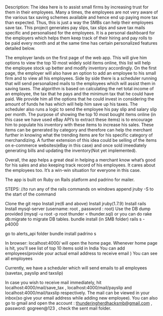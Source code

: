 Description:
The idea here is to assist small firms by increasing trust for them in their employees. Many a times, the employees are not very aware of the various tax saving schemes available and hence end up paying more tax than expected. Thus, this is just a way the SMBs can help their employees save tax. This project generates pay slips, tax slips and save tax mails specific and personalised for the employees. It is a personal dashboard for the employers which helps them keep track of their hiring and pay rolls to be paid every month and at the same time has certain personalized features detailed below.

The employer lands on the first page of the web app. This will give him options to view the top 10 most widely sold items online, this list will help the employee stock up better and modify inventory accordingly. On the first page, the employer will also have an option to add an employee to his small firm and to view all his employees. Side by side there is a scheduler running that will send personalized mails to the employees which will assist them in saving taxes. The algorithm is based on calculating the net total income of an employee, the tax that he pays and the minimum tax that he could have paid. We provide him all the options that he could invest in considering the amount of funds he has which will help him save up his taxes. The scheduler also runs a logic to send the employee his pay slip and salary slip per month. The purpose of showing the top 10 most bought items online (in this case we have used eBay API’s to extract these items) is to encourage him to populate his inventory with these items to increase his sales. These items can be generated by category and therefore can help the merchant further in knowing what the trending items are for his specific category of merchandizing. A further extension of this idea could be selling of the items on e-commerce websites(eBay in this case) and once sold imeediately generating bills and updating the inventory(Not yet implemented).

Overall, the app helps a great deal in helping a merchant know what’s good for his sales and also keeping track record of his employees. It cares about the employees too. It’s a win-win situation for everyone in this case.

The app is built on Ruby on Rails platform and padrino for mailer.

STEPS:
//to run any of the rails commands on windows append jruby -S to the start of the command

Clone the git repo
Install jre(6 and above)
Install jruby(1.7.9)
Install rails
Install mysql-server (username: root , password : root)
Use the DB dump provided (mysql -u root -p root thunder < thunder.sql)
or you can do rake db:migrate to migrate DB tables.
bundle install (in SMB folder)
rails s -p4000

go to alerts_api folder
bundle install
padrino s

In browser:
localhost:4000/ will open the home page. Whenever home page is hit, you'll see list of top 10 items sold in India
You can add employees(provide your actual email address to receive email )
You can see all employees

Currently, we have a scheduler which will send emails to all employees (savetax, payslip and taxslip)

In case you wish to receive mail immediately, hit localhost:4000/mail/save_tax , localhost:4000/mail/payslip and localhost:4000/mail/taxslip respectively. The mail can be viewed in your inbox(so give your email address while adding new employee). You can also go to gmail and open the account : thunderingherdhacksmb@gmail.com , password: gogreen@123 , check the sent mail folder.
